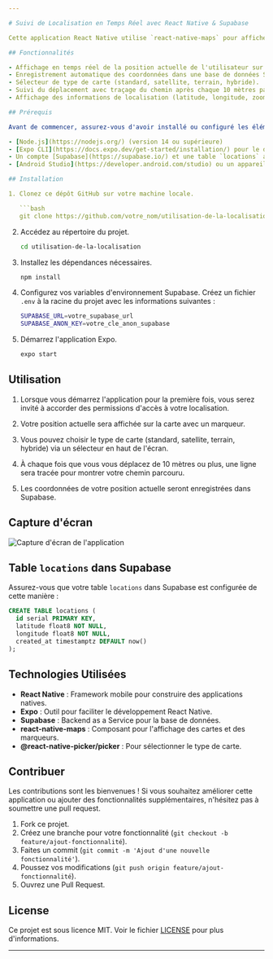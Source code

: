 ```yaml
---

# Suivi de Localisation en Temps Réel avec React Native & Supabase

Cette application React Native utilise `react-native-maps` pour afficher la position actuelle de l'utilisateur sur une carte. Elle enregistre également la position de l'utilisateur dans une base de données Supabase en temps réel. De plus, l'application permet de changer le type de carte et de suivre le déplacement de l'utilisateur, traçant une ligne tous les 10 mètres parcourus.

## Fonctionnalités

- Affichage en temps réel de la position actuelle de l'utilisateur sur une carte.
- Enregistrement automatique des coordonnées dans une base de données Supabase.
- Sélecteur de type de carte (standard, satellite, terrain, hybride).
- Suivi du déplacement avec traçage du chemin après chaque 10 mètres parcourus.
- Affichage des informations de localisation (latitude, longitude, zoom).

## Prérequis

Avant de commencer, assurez-vous d'avoir installé ou configuré les éléments suivants :

- [Node.js](https://nodejs.org/) (version 14 ou supérieure)
- [Expo CLI](https://docs.expo.dev/get-started/installation/) pour le développement d'applications React Native
- Un compte [Supabase](https://supabase.io/) et une table `locations` avec les colonnes `latitude` et `longitude`
- [Android Studio](https://developer.android.com/studio) ou un appareil physique pour tester l'application sur Android

## Installation

1. Clonez ce dépôt GitHub sur votre machine locale.

   ```bash
   git clone https://github.com/votre_nom/utilisation-de-la-localisation.git
   ```

2. Accédez au répertoire du projet.

   ```bash
   cd utilisation-de-la-localisation
   ```

3. Installez les dépendances nécessaires.

   ```bash
   npm install
   ```

4. Configurez vos variables d'environnement Supabase. Créez un fichier `.env` à la racine du projet avec les informations suivantes :

   ```bash
   SUPABASE_URL=votre_supabase_url
   SUPABASE_ANON_KEY=votre_cle_anon_supabase
   ```

5. Démarrez l'application Expo.

   ```bash
   expo start
   ```

## Utilisation

1. Lorsque vous démarrez l'application pour la première fois, vous serez invité à accorder des permissions d'accès à votre localisation.

2. Votre position actuelle sera affichée sur la carte avec un marqueur.

3. Vous pouvez choisir le type de carte (standard, satellite, terrain, hybride) via un sélecteur en haut de l'écran.

4. À chaque fois que vous vous déplacez de 10 mètres ou plus, une ligne sera tracée pour montrer votre chemin parcouru.

5. Les coordonnées de votre position actuelle seront enregistrées dans Supabase.

## Capture d'écran

![Capture d'écran de l'application](https://lien-vers-votre-image.com)

## Table `locations` dans Supabase

Assurez-vous que votre table `locations` dans Supabase est configurée de cette manière :

```sql
CREATE TABLE locations (
  id serial PRIMARY KEY,
  latitude float8 NOT NULL,
  longitude float8 NOT NULL,
  created_at timestamptz DEFAULT now()
);
```

## Technologies Utilisées

- **React Native** : Framework mobile pour construire des applications natives.
- **Expo** : Outil pour faciliter le développement React Native.
- **Supabase** : Backend as a Service pour la base de données.
- **react-native-maps** : Composant pour l'affichage des cartes et des marqueurs.
- **@react-native-picker/picker** : Pour sélectionner le type de carte.

## Contribuer

Les contributions sont les bienvenues ! Si vous souhaitez améliorer cette application ou ajouter des fonctionnalités supplémentaires, n'hésitez pas à soumettre une pull request.

1. Fork ce projet.
2. Créez une branche pour votre fonctionnalité (`git checkout -b feature/ajout-fonctionnalité`).
3. Faites un commit (`git commit -m 'Ajout d'une nouvelle fonctionnalité'`).
4. Poussez vos modifications (`git push origin feature/ajout-fonctionnalité`).
5. Ouvrez une Pull Request.

## License

Ce projet est sous licence MIT. Voir le fichier [LICENSE](LICENSE) pour plus d'informations.

---
```

